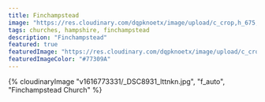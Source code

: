 ```yaml
---
title: Finchampstead
image: "https://res.cloudinary.com/dqpknoetx/image/upload/c_crop,h_675,w_1200/v1616773331/_DSC8931_lttnkn.jpg"
tags: churches, hampshire, finchampstead
description: "Finchampstead"
featured: true
featuredImage: "https://res.cloudinary.com/dqpknoetx/image/upload/c_crop,h_675,w_1200/v1616773331/_DSC8931_lttnkn.jpg"
featuredImageColor: "#77309A"
---
```


{% 
  cloudinaryImage
    "v1616773331/_DSC8931_lttnkn.jpg",
    "f_auto",
    "Finchampstead Church"
%}
